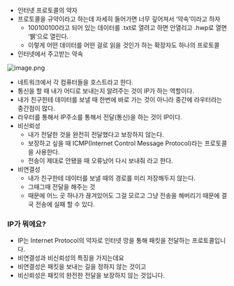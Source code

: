 - 인터넷 프로토콜의 약자
- 프로토콜을 규약이라고 하는데 자세히 들어가면 너무 깊어져서 ‘약속’이라고 하자
    - 100100100라고 되어 있는 데이터를 .txt로 열려고 하면 안열리고 .hwp로 열면 ‘뷁’으로 열린다.
    - 이렇게 어떤 데이터를 어떤 걸로 읽을 것인가 하는 확장자도 하나의 프로토콜
- 인터넷에서 주고받는 약속

![image.png](https://prod-files-secure.s3.us-west-2.amazonaws.com/4fba3f0c-dcc6-460f-b219-0fcf2220fbcf/2152f8ab-4fe6-4713-9acc-a3121951cc94/image.png)

- 네트워크에서 각 컴퓨터들을 호스트라고 한다.
- 통신을 할 때 내가 어디로 보내는지 알려주는 것이 IP가 하는 역할이다.
- 내가 친구한테 데이터를 보낼 때 한번에 바로 가는 것이 아니라 중간에 라우터라는 중간점이 많다.
- 라우터를 통해서 IP주소를 통해서 전달(통신)을 하는 것이 IP이다.
- 비신뢰성
    - 내가 전달한 것을 완전히 전달했다고 보장하지 않는다.
    - 보장하고 싶을 때 ICMP(Internet Control Message Protocol)라는 프로토콜을 사용한다.
    - 전송이 제대로 안됐을 때 오류났어 다시 보내줘 라고 한다.
- 비연결성
    - 내가 친구한테 데이터를 보낼 때의 경로를 미리 저장해두지 않는다.
    - 그때그때 전달을 해주는 것
    - 때문에 어느 곳 하나가 끊겨있어도 그걸 모르고 그냥 전송을 해버리기 때문에 결국 전송에 실패 할 수 있다.

### IP가 뭐에요?

- IP는 Internet Protocol의 약자로 인터넷 망을 통해 패킷을 전달하는 프로토콜입니다.
- 비연결성과 비신뢰성의 특징을 가지는데요
- 비연결성은 패킷을 보내는 길을 정하지 않는 것이고
- 비신뢰성은 패킷의 완전한 전달을 보장하지 않는 것입니다.